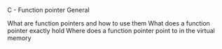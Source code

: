 C - Function pointer
General

What are function pointers and how to use them
What does a function pointer exactly hold
Where does a function pointer point to in the virtual memory
